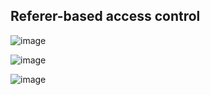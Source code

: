 ## Referer-based access control   

![image](https://user-images.githubusercontent.com/22276823/124345949-41fdd200-dc06-11eb-8d36-cbd04764e993.png)

![image](https://user-images.githubusercontent.com/22276823/124345977-635ebe00-dc06-11eb-99df-074d08c10db7.png)

![image](https://user-images.githubusercontent.com/22276823/124345998-75406100-dc06-11eb-9c81-996cf0922d20.png)
